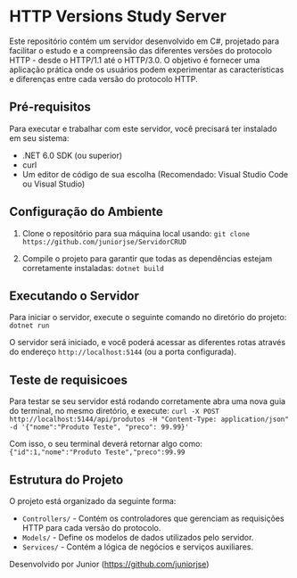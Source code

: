 # HTTP Versions Study Server

Este repositório contém um servidor desenvolvido em C#, projetado para facilitar o estudo e a compreensão das diferentes versões do protocolo HTTP - desde o HTTP/1.1 até o HTTP/3.0. O objetivo é fornecer uma aplicação prática onde os usuários podem experimentar as características e diferenças entre cada versão do protocolo HTTP.

## Pré-requisitos

Para executar e trabalhar com este servidor, você precisará ter instalado em seu sistema:

- .NET 6.0 SDK (ou superior)
- curl
- Um editor de código de sua escolha (Recomendado: Visual Studio Code ou Visual Studio)

## Configuração do Ambiente

1. Clone o repositório para sua máquina local usando:
  `git clone https://github.com/juniorjse/ServidorCRUD`

3. Compile o projeto para garantir que todas as dependências estejam corretamente instaladas:
  `dotnet build`


## Executando o Servidor

Para iniciar o servidor, execute o seguinte comando no diretório do projeto:
  `dotnet run`


O servidor será iniciado, e você poderá acessar as diferentes rotas através do endereço `http://localhost:5144` (ou a porta configurada).

## Teste de requisicoes

Para testar se seu servidor está rodando corretamente abra uma nova guia do terminal, no mesmo diretório, e execute:
  `curl -X POST http://localhost:5144/api/produtos -H "Content-Type: application/json" -d '{"nome":"Produto Teste", "preco": 99.99}'`

Com isso, o seu terminal deverá retornar algo como:
  `{"id":1,"nome":"Produto Teste","preco":99.99`

## Estrutura do Projeto

O projeto está organizado da seguinte forma:

- `Controllers/` - Contém os controladores que gerenciam as requisições HTTP para cada versão do protocolo.
- `Models/` - Define os modelos de dados utilizados pelo servidor.
- `Services/` - Contém a lógica de negócios e serviços auxiliares.

Desenvolvido por Junior (https://github.com/juniorjse)
